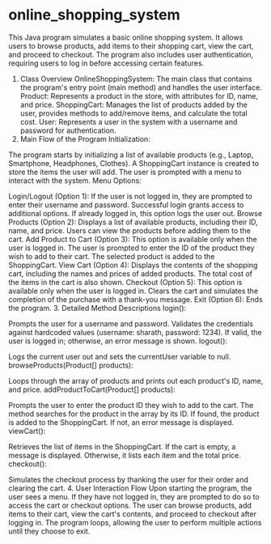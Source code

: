 # online_shopping_system

This Java program simulates a basic online shopping system. It allows users to browse products, add items to their shopping cart, view the cart, and proceed to checkout. The program also includes user authentication, requiring users to log in before accessing certain features.

1. Class Overview
OnlineShoppingSystem: The main class that contains the program's entry point (main method) and handles the user interface.
Product: Represents a product in the store, with attributes for ID, name, and price.
ShoppingCart: Manages the list of products added by the user, provides methods to add/remove items, and calculate the total cost.
User: Represents a user in the system with a username and password for authentication.
2. Main Flow of the Program
Initialization:

The program starts by initializing a list of available products (e.g., Laptop, Smartphone, Headphones, Clothes).
A ShoppingCart instance is created to store the items the user will add.
The user is prompted with a menu to interact with the system.
Menu Options:

Login/Logout (Option 1):
If the user is not logged in, they are prompted to enter their username and password.
Successful login grants access to additional options. If already logged in, this option logs the user out.
Browse Products (Option 2):
Displays a list of available products, including their ID, name, and price. Users can view the products before adding them to the cart.
Add Product to Cart (Option 3):
This option is available only when the user is logged in.
The user is prompted to enter the ID of the product they wish to add to their cart.
The selected product is added to the ShoppingCart.
View Cart (Option 4):
Displays the contents of the shopping cart, including the names and prices of added products.
The total cost of the items in the cart is also shown.
Checkout (Option 5):
This option is available only when the user is logged in.
Clears the cart and simulates the completion of the purchase with a thank-you message.
Exit (Option 6):
Ends the program.
3. Detailed Method Descriptions
login():

Prompts the user for a username and password.
Validates the credentials against hardcoded values (username: sharath, password: 1234).
If valid, the user is logged in; otherwise, an error message is shown.
logout():

Logs the current user out and sets the currentUser variable to null.
browseProducts(Product[] products):

Loops through the array of products and prints out each product's ID, name, and price.
addProductToCart(Product[] products):

Prompts the user to enter the product ID they wish to add to the cart.
The method searches for the product in the array by its ID.
If found, the product is added to the ShoppingCart. If not, an error message is displayed.
viewCart():

Retrieves the list of items in the ShoppingCart.
If the cart is empty, a message is displayed. Otherwise, it lists each item and the total price.
checkout():

Simulates the checkout process by thanking the user for their order and clearing the cart.
4. User Interaction Flow
Upon starting the program, the user sees a menu. If they have not logged in, they are prompted to do so to access the cart or checkout options.
The user can browse products, add items to their cart, view the cart's contents, and proceed to checkout after logging in.
The program loops, allowing the user to perform multiple actions until they choose to exit.
